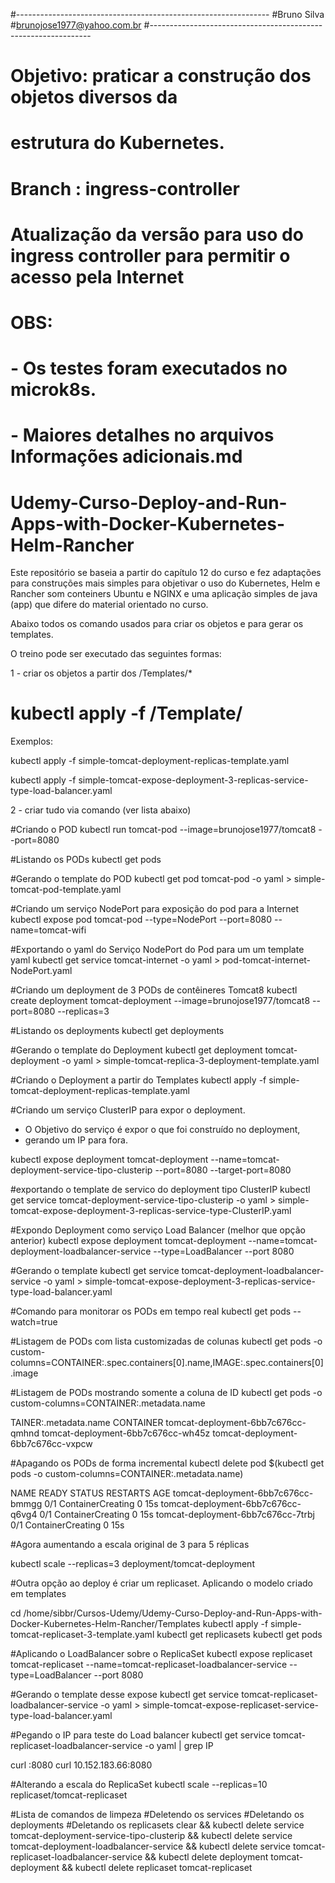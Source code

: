#---------------------------------------------------------------
#Bruno Silva
#brunojose1977@yahoo.com.br
#---------------------------------------------------------------
# Objetivo: praticar a construção dos objetos diversos da
# estrutura do Kubernetes.
#
# Branch : ingress-controller
# Atualização da versão para uso do ingress controller para permitir o acesso pela Internet
#
# OBS:
#      - Os testes foram executados no microk8s.
#      - Maiores detalhes no arquivos Informações adicionais.md
#
#
# Udemy-Curso-Deploy-and-Run-Apps-with-Docker-Kubernetes-Helm-Rancher

Este repositório se baseia a partir do capítulo 12 do curso e fez adaptações para construções mais simples para objetivar o uso do Kubernetes, Helm e Rancher som conteiners Ubuntu e NGINX e uma aplicação simples de java (app) que difere do material orientado no curso.

Abaixo todos os comando usados para criar os objetos e para gerar os templates.

O treino pode ser executado das seguintes formas:

1 - criar os objetos a partir dos /Templates/*
  # kubectl apply -f /Template/<nome-template>

Exemplos:

kubectl apply -f simple-tomcat-deployment-replicas-template.yaml

kubectl apply -f simple-tomcat-expose-deployment-3-replicas-service-type-load-balancer.yaml

2 - criar tudo via comando (ver lista abaixo)



#Criando o POD
kubectl run tomcat-pod --image=brunojose1977/tomcat8 --port=8080

#Listando os PODs
kubectl get pods

#Gerando o template do POD
kubectl get pod tomcat-pod -o yaml > simple-tomcat-pod-template.yaml

#Criando um serviço NodePort para exposição do pod para a Internet
kubectl expose pod tomcat-pod --type=NodePort --port=8080 --name=tomcat-wifi

#Exportando o yaml do Serviço NodePort do Pod para um um template yaml
kubectl get service tomcat-internet -o yaml > pod-tomcat-internet-NodePort.yaml


#Criando um deployment de 3 PODs de contêineres Tomcat8
kubectl create deployment tomcat-deployment --image=brunojose1977/tomcat8 --port=8080 --replicas=3

#Listando os deployments
kubectl get deployments

#Gerando o template do Deployment
kubectl get deployment tomcat-deployment -o yaml > simple-tomcat-replica-3-deployment-template.yaml

#Criando o Deployment a partir do Templates
kubectl apply -f simple-tomcat-deployment-replicas-template.yaml

#Criando um serviço ClusterIP para expor o deployment.
* O Objetivo do serviço é expor o que foi construído no deployment,  
* gerando um IP para fora.

kubectl expose deployment tomcat-deployment --name=tomcat-deployment-service-tipo-clusterip --port=8080 --target-port=8080

#exportando o template de servico do deployment tipo ClusterIP
kubectl get service tomcat-deployment-service-tipo-clusterip -o yaml > simple-tomcat-expose-deployment-3-replicas-service-type-ClusterIP.yaml

#Expondo Deployment como serviço Load Balancer (melhor que opção anterior)
kubectl expose deployment tomcat-deployment --name=tomcat-deployment-loadbalancer-service --type=LoadBalancer --port 8080

#Gerando o template
kubectl get service tomcat-deployment-loadbalancer-service -o yaml > simple-tomcat-expose-deployment-3-replicas-service-type-load-balancer.yaml

#Comando para monitorar os PODs em tempo real
kubectl get pods --watch=true

#Listagem de PODs com lista customizadas de colunas
kubectl get pods -o custom-columns=CONTAINER:.spec.containers[0].name,IMAGE:.spec.containers[0].image

#Listagem de PODs mostrando somente a coluna de ID
kubectl get pods -o custom-columns=CONTAINER:.metadata.name

TAINER:.metadata.name
CONTAINER
tomcat-deployment-6bb7c676cc-qmhnd
tomcat-deployment-6bb7c676cc-wh45z
tomcat-deployment-6bb7c676cc-vxpcw

#Apagando os PODs de forma incremental
kubectl delete pod $(kubectl get pods -o custom-columns=CONTAINER:.metadata.name)

NAME                                  READY   STATUS              RESTARTS   AGE
tomcat-deployment-6bb7c676cc-bmmgg   0/1     ContainerCreating   0          15s
tomcat-deployment-6bb7c676cc-q6vg4   0/1     ContainerCreating   0          15s
tomcat-deployment-6bb7c676cc-7trbj   0/1     ContainerCreating   0          15s


#Agora aumentando a escala original de 3 para 5 réplicas

kubectl scale --replicas=3 deployment/tomcat-deployment

#Outra opção ao deploy é criar um replicaset. Aplicando o modelo criado em tempĺates

cd /home/sibbr/Cursos-Udemy/Udemy-Curso-Deploy-and-Run-Apps-with-Docker-Kubernetes-Helm-Rancher/Templates
kubectl apply -f simple-tomcat-replicaset-3-template.yaml
kubectl get replicasets
kubectl get pods

#Aplicando o LoadBalancer sobre o ReplicaSet
kubectl expose replicaset tomcat-replicaset --name=tomcat-replicaset-loadbalancer-service --type=LoadBalancer --port 8080

#Gerando o template desse expose
kubectl get service tomcat-replicaset-loadbalancer-service -o yaml > simple-tomcat-expose-replicaset-service-type-load-balancer.yaml

#Pegando o IP para teste do Load balancer
kubectl get service tomcat-replicaset-loadbalancer-service -o yaml | grep IP

curl <IP>:8080
curl 10.152.183.66:8080

#Alterando a escala do ReplicaSet
kubectl scale --replicas=10 replicaset/tomcat-replicaset

#Lista de comandos de limpeza
#Deletendo os services
#Deletando os deployments
#Deletando os replicasets
clear && kubectl delete service tomcat-deployment-service-tipo-clusterip && kubectl delete service tomcat-deployment-loadbalancer-service && kubectl delete service tomcat-replicaset-loadbalancer-service && kubectl delete deployment tomcat-deployment && kubectl delete replicaset tomcat-replicaset
